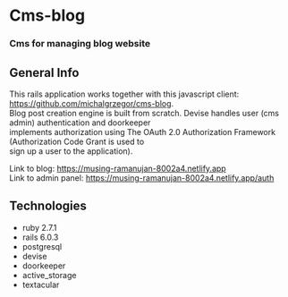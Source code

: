 # Cms-blog
### Cms for managing blog website

## General Info

This rails application works together with this javascript client: https://github.com/michalgrzegor/cms-blog.  
Blog post creation engine is built from scratch. Devise handles user (cms admin) authentication and doorkeeper  
implements authorization using The OAuth 2.0 Authorization Framework (Authorization Code Grant is used to  
sign up a user to the application).  
  
Link to blog: https://musing-ramanujan-8002a4.netlify.app  
Link to admin panel: https://musing-ramanujan-8002a4.netlify.app/auth  

## Technologies

- ruby 2.7.1
- rails 6.0.3
- postgresql
- devise
- doorkeeper
- active_storage
- textacular

